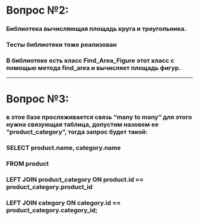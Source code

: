 # Вопрос №2: 
###   Библиотека вычисляющая площадь круга и треугольника.
###  Тесты библиотеки тоже реализован 
### В библиотеке есть класс Find_Area_Figure этот класс с помощью метода find_area и вычисляет площадь фигур. 

--------------------------------------------------

# Вопрос №3: 
### в этое базе прослеживается связь “many to many” для этого нужна связующая таблица, допустим назовем ее “product_category”, тогда запрос будет такой:

###   SELECT product.name, category.name 
###   FROM product
###   LEFT JOIN product_category ON product.id == product_category.product_id 
###   LEFT JOIN category ON category.id == product_category.category_id;







